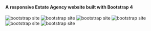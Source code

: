 
<h4>A responsive Estate Agency website built with Bootstrap 4 </h4>

<img src="https://i.imgur.com/MSHxwji.png" alt="bootstrap site">
<img src="https://i.imgur.com/J0L88ke.png" alt="bootstrap site">
<img src="https://i.imgur.com/uwnsip8.png" alt="bootstrap site">
<img src="https://i.imgur.com/9xMOlyX.png" alt="bootstrap site">
<img src="https://i.imgur.com/ghSSiPU.png" alt="bootstrap site">
<img src="https://i.imgur.com/4Wlxk12.png" alt="bootstrap site">
